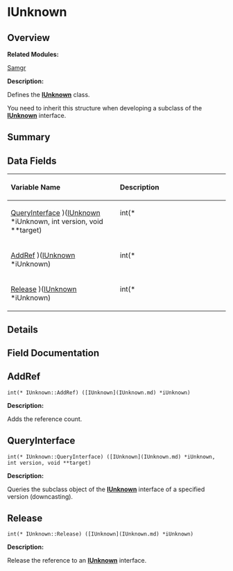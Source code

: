 # IUnknown<a name="ZH-CN_TOPIC_0000001055675024"></a>

## **Overview**<a name="section950816859191859"></a>

**Related Modules:**

[Samgr](Samgr.md)

**Description:**

Defines the  **[IUnknown](IUnknown.md)**  class. 

You need to inherit this structure when developing a subclass of the  **[IUnknown](IUnknown.md)**  interface. 

## **Summary**<a name="section306881384191859"></a>

## Data Fields<a name="pub-attribs"></a>

<a name="table1742900833191859"></a>
<table><thead align="left"><tr id="row1678375430191859"><th class="cellrowborder" valign="top" width="50%" id="mcps1.1.3.1.1"><p id="p2017711537191859"><a name="p2017711537191859"></a><a name="p2017711537191859"></a>Variable Name</p>
</th>
<th class="cellrowborder" valign="top" width="50%" id="mcps1.1.3.1.2"><p id="p1568541144191859"><a name="p1568541144191859"></a><a name="p1568541144191859"></a>Description</p>
</th>
</tr>
</thead>
<tbody><tr id="row11611545191859"><td class="cellrowborder" valign="top" width="50%" headers="mcps1.1.3.1.1 "><p id="p592990921191859"><a name="p592990921191859"></a><a name="p592990921191859"></a><a href="IUnknown.md#ab1eebb31d61b815123d65764134de2bc">QueryInterface</a> )(<a href="IUnknown.md">IUnknown</a> *iUnknown, int version, void **target)</p>
</td>
<td class="cellrowborder" valign="top" width="50%" headers="mcps1.1.3.1.2 "><p id="p1475394127191859"><a name="p1475394127191859"></a><a name="p1475394127191859"></a>int(*&nbsp;</p>
</td>
</tr>
<tr id="row376148288191859"><td class="cellrowborder" valign="top" width="50%" headers="mcps1.1.3.1.1 "><p id="p1390499131191859"><a name="p1390499131191859"></a><a name="p1390499131191859"></a><a href="IUnknown.md#a4d778cd58b81b5f35f7704cbfc5fb3ef">AddRef</a> )(<a href="IUnknown.md">IUnknown</a> *iUnknown)</p>
</td>
<td class="cellrowborder" valign="top" width="50%" headers="mcps1.1.3.1.2 "><p id="p76427524191859"><a name="p76427524191859"></a><a name="p76427524191859"></a>int(*&nbsp;</p>
</td>
</tr>
<tr id="row764487513191859"><td class="cellrowborder" valign="top" width="50%" headers="mcps1.1.3.1.1 "><p id="p1872573147191859"><a name="p1872573147191859"></a><a name="p1872573147191859"></a><a href="IUnknown.md#a5b8e564aec30767170a2c27380277715">Release</a> )(<a href="IUnknown.md">IUnknown</a> *iUnknown)</p>
</td>
<td class="cellrowborder" valign="top" width="50%" headers="mcps1.1.3.1.2 "><p id="p1009077144191859"><a name="p1009077144191859"></a><a name="p1009077144191859"></a>int(*&nbsp;</p>
</td>
</tr>
</tbody>
</table>

## **Details**<a name="section1355923748191859"></a>

## **Field Documentation**<a name="section1508185285191859"></a>

## AddRef<a name="a4d778cd58b81b5f35f7704cbfc5fb3ef"></a>

```
int(* IUnknown::AddRef) ([IUnknown](IUnknown.md) *iUnknown)
```

 **Description:**

Adds the reference count. 

## QueryInterface<a name="ab1eebb31d61b815123d65764134de2bc"></a>

```
int(* IUnknown::QueryInterface) ([IUnknown](IUnknown.md) *iUnknown, int version, void **target)
```

 **Description:**

Queries the subclass object of the  **[IUnknown](IUnknown.md)**  interface of a specified version \(downcasting\). 

## Release<a name="a5b8e564aec30767170a2c27380277715"></a>

```
int(* IUnknown::Release) ([IUnknown](IUnknown.md) *iUnknown)
```

 **Description:**

Release the reference to an  **[IUnknown](IUnknown.md)**  interface. 


